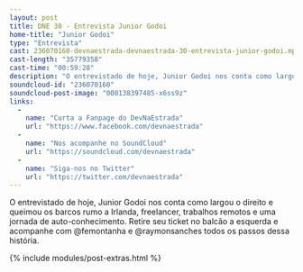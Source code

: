 ```yaml
---
layout: post
title: DNE 30 - Entrevista Junior Godoi
home-title: "Junior Godoi"
type: "Entrevista"
cast: 236070160-devnaestrada-devnaestrada-30-entrevista-junior-godoi.mp3
cast-length: "35779358"
cast-time: "00:59:28"
description: "O entrevistado de hoje, Junior Godoi nos conta como largou o direito e queimou os barcos rumo a Irlanda, freelancer, trabalhos remotos e uma jornada de auto-conhecimento. Retire seu ticket no balcão a esquerda e acompanhe com @femontanha e @raymonsanches todos os passos dessa história."
soundcloud-id: "236070160"
soundcloud-post-image: "000138397485-x6ss9z"
links:
  -
    name: "Curta a Fanpage do DevNaEstrada"
    url: "https://www.facebook.com/devnaestrada"
  -
    name: "Nos acompanhe no SoundCloud"
    url: "https://soundcloud.com/devnaestrada"
  -
    name: "Siga-nos no Twitter"
    url: "https://twitter.com/devnaestrada"
---
```


O entrevistado de hoje, Junior Godoi nos conta como largou o direito e queimou os barcos rumo a Irlanda, freelancer, trabalhos remotos e uma jornada de auto-conhecimento. Retire seu ticket no balcão a esquerda e acompanhe com @femontanha e @raymonsanches todos os passos dessa história.

{% include modules/post-extras.html %}